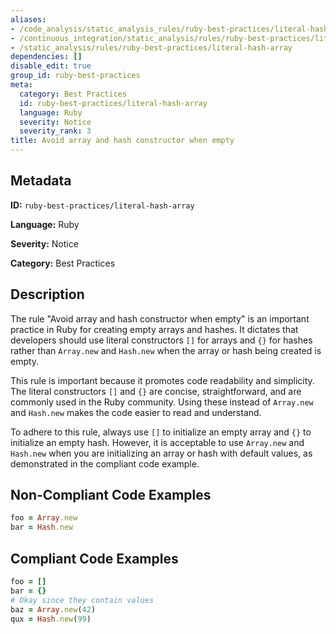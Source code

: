 ```yaml
---
aliases:
- /code_analysis/static_analysis_rules/ruby-best-practices/literal-hash-array
- /continuous_integration/static_analysis/rules/ruby-best-practices/literal-hash-array
- /static_analysis/rules/ruby-best-practices/literal-hash-array
dependencies: []
disable_edit: true
group_id: ruby-best-practices
meta:
  category: Best Practices
  id: ruby-best-practices/literal-hash-array
  language: Ruby
  severity: Notice
  severity_rank: 3
title: Avoid array and hash constructor when empty
---
```

<!--  SOURCED FROM https://github.com/DataDog/datadog-static-analyzer-rule-docs -->


## Metadata
**ID:** `ruby-best-practices/literal-hash-array`

**Language:** Ruby

**Severity:** Notice

**Category:** Best Practices

## Description
The rule "Avoid array and hash constructor when empty" is an important practice in Ruby for creating empty arrays and hashes. It dictates that developers should use literal constructors `[]` for arrays and `{}` for hashes rather than `Array.new` and `Hash.new` when the array or hash being created is empty. 

This rule is important because it promotes code readability and simplicity. The literal constructors `[]` and `{}` are concise, straightforward, and are commonly used in the Ruby community. Using these instead of `Array.new` and `Hash.new` makes the code easier to read and understand.

To adhere to this rule, always use `[]` to initialize an empty array and `{}` to initialize an empty hash. However, it is acceptable to use `Array.new` and `Hash.new` when you are initializing an array or hash with default values, as demonstrated in the compliant code example.

## Non-Compliant Code Examples
```ruby
foo = Array.new
bar = Hash.new
```

## Compliant Code Examples
```ruby
foo = []
bar = {}
# Okay since they contain values
baz = Array.new(42) 
qux = Hash.new(99)
```

